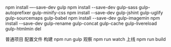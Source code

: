 npm install —-save-dev gulp
npm install --save-dev gulp-sass gulp-autoprefixer gulp-minify-css
npm install --save-dev gulp-jshint gulp-uglify gulp-sourcemaps gulp-babel
npm install --save-dev gulp-imagemin
npm install --save-dev gulp-rename gulp-concat gulp-cache gulp-livereload gulp-htmlmin del

普通项目 配置文件
构建 npm run gulp
观察 npm run watch
上线 npm run build
